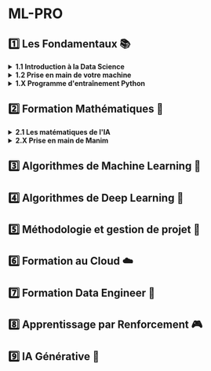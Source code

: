 # ML-PRO

## 1️⃣ **Les Fondamentaux** 📚

<details>
<summary><b>1.1 Introduction à la Data Science</b></summary>

- Variables continues et discètes, analyse univariée et multivariée
- Introduction aux test d'hypothèses
- Pipeline de développement d'un modèle
- Preprocessing : encoding, normalisation, feature engineering, outliers, nan, feature selection
- Modélisation : types de modèles, frameworks, entraînement, réglage des hyperparamètres
- Evaluation : métriques, underfitting et overfitting, validation croisée, intervalles de confiance
- Projets : [bank churn](https://github.com/bryantchakote/mlpro-classification-bank-churn-2025), prix de l'immobilier (liens Kaggle : [bank churn](https://www.kaggle.com/competitions/mlpro-classification-bank-churn-2025), [prix de l'immobilier](https://www.kaggle.com/competitions/regression-prediction-prix-immobilier))

</details>

<details>
<summary><b>1.2 Prise en main de votre machine</b></summary>

- Terminal, PATH, commandes Unix/Windows, VIM, Oh-my-zsh
- Python et environnements virtuels (pip, conda, venv, pyenv, poetry)
- IDE (VSCode, Pycharm) : workspaces, extensions, paramètres, debogage
- 1.3 SQL
- BDD et SGBD
- Langage SQL : commandes CRUD, calculs, jointures
- Projet : [application de flashcards](https://github.com/bryantchakote/flashcards)

</details>

<details>
<summary><b>1.X Programme d'entraînement Python</b></summary>

- Voyageur de commerce

</details>

## 2️⃣ **Formation Mathématiques** 📐

<details>
<summary><b>2.1 Les matématiques de l'IA</b></summary>

- Introduction : algèbre linéaire,  statistiques et probabilités, analyse, nombres complexes

</details>

<details>
<summary><b>2.X Prise en main de Manim</b></summary>

- Installation, objets, texte, transformations, animations, groupes (VGroup), fonctions (2D et 3D)

</details>

## 3️⃣ **Algorithmes de Machine Learning** 🤖

## 4️⃣ **Algorithmes de Deep Learning** 🧠

## 5️⃣ **Méthodologie et gestion de projet** 📅

## 6️⃣ **Formation au Cloud** ☁️

## 7️⃣ **Formation Data Engineer** 💾

## 8️⃣ **Apprentissage par Renforcement** 🎮

## 9️⃣ **IA Générative** 🎨
